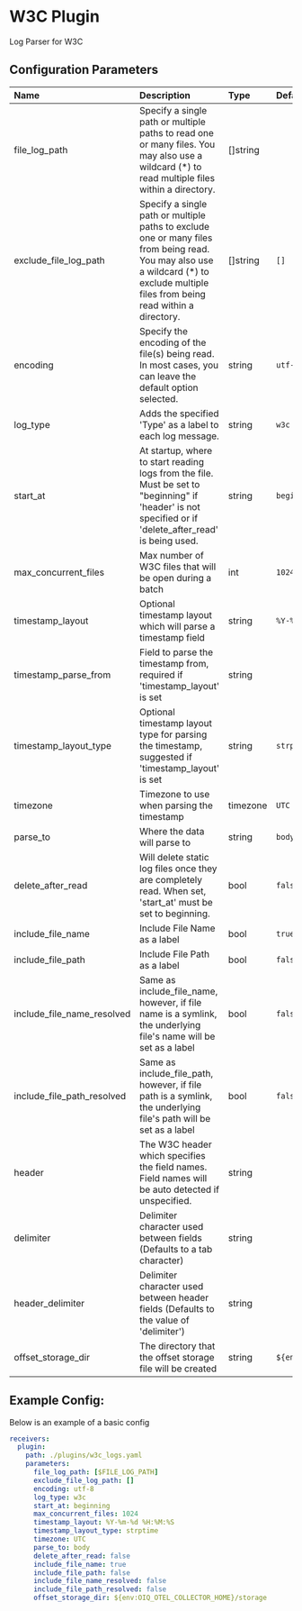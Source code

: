 # W3C Plugin

Log Parser for W3C

## Configuration Parameters

| Name | Description | Type | Default | Required | Values |
|:-- |:-- |:-- |:-- |:-- |:-- |
| file_log_path | Specify a single path or multiple paths to read one or many files. You may also use a wildcard (*) to read multiple files within a directory. | []string |  | true |  |
| exclude_file_log_path | Specify a single path or multiple paths to exclude one or many files from being read. You may also use a wildcard (*) to exclude multiple files from being read within a directory. | []string | `[]` | false |  |
| encoding | Specify the encoding of the file(s) being read. In most cases, you can leave the default option selected. | string | `utf-8` | false | `utf-8`, `utf-16le`, `utf-16be`, `ascii`, `big5` |
| log_type | Adds the specified 'Type' as a label to each log message. | string | `w3c` | false |  |
| start_at | At startup, where to start reading logs from the file. Must be set to "beginning" if 'header' is not specified or if 'delete_after_read' is being used. | string | `beginning` | false | `beginning`, `end` |
| max_concurrent_files | Max number of W3C files that will be open during a batch | int | `1024` | false |  |
| timestamp_layout | Optional timestamp layout which will parse a timestamp field | string | `%Y-%m-%d %H:%M:%S` | false |  |
| timestamp_parse_from | Field to parse the timestamp from, required if 'timestamp_layout' is set | string |  | false |  |
| timestamp_layout_type | Optional timestamp layout type for parsing the timestamp, suggested if 'timestamp_layout' is set | string | `strptime` | false | `strptime`, `gotime`, `epoch` |
| timezone | Timezone to use when parsing the timestamp | timezone | `UTC` | false |  |
| parse_to | Where the data will parse to | string | `body` | false | `attributes`, `body` |
| delete_after_read | Will delete static log files once they are completely read. When set, 'start_at' must be set to beginning. | bool | `false` | false |  |
| include_file_name | Include File Name as a label | bool | `true` | false |  |
| include_file_path | Include File Path as a label | bool | `false` | false |  |
| include_file_name_resolved | Same as include_file_name, however, if file name is a symlink, the underlying file's name will be set as a label | bool | `false` | false |  |
| include_file_path_resolved | Same as include_file_path, however, if file path is a symlink, the underlying file's path will be set as a label | bool | `false` | false |  |
| header | The W3C header which specifies the field names. Field names will be auto detected if unspecified. | string |  | false |  |
| delimiter | Delimiter character used between fields (Defaults to a tab character) | string | `	` | false |  |
| header_delimiter | Delimiter character used between header fields (Defaults to the value of 'delimiter') | string |  | false |  |
| offset_storage_dir | The directory that the offset storage file will be created | string | `${env:OIQ_OTEL_COLLECTOR_HOME}/storage` | false |  |

## Example Config:

Below is an example of a basic config

```yaml
receivers:
  plugin:
    path: ./plugins/w3c_logs.yaml
    parameters:
      file_log_path: [$FILE_LOG_PATH]
      exclude_file_log_path: []
      encoding: utf-8
      log_type: w3c
      start_at: beginning
      max_concurrent_files: 1024
      timestamp_layout: %Y-%m-%d %H:%M:%S
      timestamp_layout_type: strptime
      timezone: UTC
      parse_to: body
      delete_after_read: false
      include_file_name: true
      include_file_path: false
      include_file_name_resolved: false
      include_file_path_resolved: false
      offset_storage_dir: ${env:OIQ_OTEL_COLLECTOR_HOME}/storage
```
